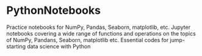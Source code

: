 # PythonNotebooks
Practice notebooks for NumPy, Pandas, Seaborn, matplotlib, etc.
Jupyter notebooks covering a wide range of functions and operations on the topics of NumPy, Pandans, Seaborn, matplotlib etc. Essential codes for jump-starting data science with Python

